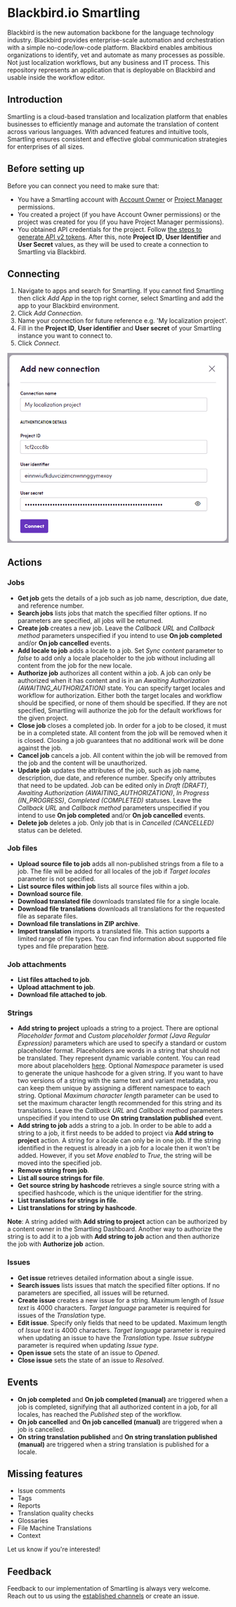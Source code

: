 # Blackbird.io Smartling

Blackbird is the new automation backbone for the language technology industry. Blackbird provides enterprise-scale automation and orchestration with a simple no-code/low-code platform. Blackbird enables ambitious organizations to identify, vet and automate as many processes as possible. Not just localization workflows, but any business and IT process. This repository represents an application that is deployable on Blackbird and usable inside the workflow editor.

## Introduction

<!-- begin docs -->

Smartling is a cloud-based translation and localization platform that enables businesses to efficiently manage and automate the translation of content across various languages. With advanced features and intuitive tools, Smartling ensures consistent and effective global communication strategies for enterprises of all sizes. 

## Before setting up

Before you can connect you need to make sure that:

- You have a Smartling account with [Account Owner](https://help.smartling.com/hc/en-us/articles/360056193134#h_01F5GM4FJ4Y57MYKZM0YDSM06Q) or [Project Manager](https://help.smartling.com/hc/en-us/articles/360056193134#h_01F5GM4MXQS34S0J9R10A5CNJP) permissions.
- You created a project (if you have Account Owner permissions) or the project was created for you (if you have Project Manager permissions).
- You obtained API credentials for the project. Follow [the steps to generate API v2 tokens](https://help.smartling.com/hc/en-us/articles/115004187694-API-Tokens-). After this, note **Project ID**, **User Identifier** and **User Secret** values, as they will be used to create a connection to Smartling via Blackbird.

## Connecting

1. Navigate to apps and search for Smartling. If you cannot find Smartling then click _Add App_ in the top right corner, select Smartling and add the app to your Blackbird environment.
2. Click _Add Connection_.
3. Name your connection for future reference e.g. 'My localization project'.
4. Fill in the **Project ID**, **User identifier** and **User secret** of your Smartling instance you want to connect to.
5. Click _Connect_.

![Connecting](image/README/connecting.png)

## Actions

### Jobs

- **Get job** gets the details of a job such as job name, description, due date, and reference number.
- **Search jobs** lists jobs that match the specified filter options. If no parameters are specified, all jobs will be returned.
- **Create job** creates a new job. Leave the _Callback URL_ and _Callback method_ parameters unspecified if you intend to use **On job completed** and/or **On job cancelled** events.
- **Add locale to job** adds a locale to a job. Set _Sync content_ parameter to _false_ to add only a locale placeholder to the job without including all content from the job for the new locale.
- **Authorize job** authorizes all content within a job. A job can only be authorized when it has content and is in an _Awaiting Authorization (AWAITING_AUTHORIZATION)_ state. You can specify target locales and workflow for authorization. Either both the target locales and workflow should be specified, or none of them should be specified. If they are not specified, Smartling will authorize the job for the default workflows for the given project.  
- **Close job** closes a completed job. In order for a job to be closed, it must be in a completed state. All content from the job will be removed when it is closed. Closing a job guarantees that no additional work will be done against the job.
- **Cancel job** cancels a job. All content within the job will be removed from the job and the content will be unauthorized.
- **Update job** updates the attributes of the job, such as job name, description, due date, and reference number. Specify only attributes that need to be updated. Job can be edited only in _Draft (DRAFT)_, _Awaiting Authorization (AWAITING_AUTHORIZATION)_, _In Progress (IN_PROGRESS)_, _Completed (COMPLETED)_ statuses. Leave the _Callback URL_ and _Callback method_ parameters unspecified if you intend to use **On job completed** and/or **On job cancelled** events.
- **Delete job** deletes a job. Only job that is in _Cancelled (CANCELLED)_ status can be deleted.

### Job files

- **Upload source file to job** adds all non-published strings from a file to a job. The file will be added for all locales of the job if _Target locales_ parameter is not specified.
- **List source files within job** lists all source files within a job.
- **Download source file**.
- **Download translated file** downloads translated file for a single locale.
- **Download file translations** downloads all translations for the requested file as separate files.
- **Download file translations in ZIP archive**.
- **Import translation** imports a translated file. This action supports a limited range of file types. You can find information about supported file types and file preparation [here](https://help.smartling.com/hc/en-us/articles/360008031794-Importing-Translated-Files).

### Job attachments

- **List files attached to job**.
- **Upload attachment to job**.
- **Download file attached to job**.

### Strings

- **Add string to project** uploads a string to a project. There are optional _Placeholder format_ and _Custom placeholder format (Java Regular Expression)_ parameters which are used to specify a standard or custom placeholder format. Placeholders are words in a string that should not be translated. They represent dynamic variable content. You can read more about placeholders [here](https://help.smartling.com/hc/en-us/articles/360008143433). Optional _Namespace_ parameter is used to generate the unique hashcode for a given string. If you want to have two versions of a string with the same text and variant metadata, you can keep them unique by assigning a different namespace to each string. Optional _Maximum character length_ parameter can be used to set the maximum character length recommended for this string and its translations. Leave the _Callback URL_ and _Callback method_ parameters unspecified if you intend to use **On string translation published** event.
- **Add string to job** adds a string to a job. In order to be able to add a string to a job, it first needs to be added to project via **Add string to project** action. A string for a locale can only be in one job. If the string identified in the request is already in a job for a locale then it won't be added. However, if you set _Move enabled_ to _True_, the string will be moved into the specified job.
- **Remove string from job**.
- **List all source strings for file**.
- **Get source string by hashcode** retrieves a single source string with a specified hashcode, which is the unique identifier for the string.
- **List translations for strings in file**.
- **List translations for string by hashcode**.

**Note**: A string added with **Add string to project** action can be authorized by a content owner in the Smartling Dashboard. Another way to authorize the string is to add it to a job with **Add string to job** action and then authorize the job with **Authorize job** action.

### Issues

- **Get issue** retrieves detailed information about a single issue.
- **Search issues** lists issues that match the specified filter options. If no parameters are specified, all issues will be returned.
- **Create issue** creates a new issue for a string. Maximum length of _Issue text_ is 4000 characters. _Target language_ parameter is required for issues of the _Translation_ type. 
- **Edit issue**. Specify only fields that need to be updated. Maximum length of _Issue text_ is 4000 characters. _Target language_ parameter is required when updating an issue to have the _Translation_ type. _Issue subtype_ parameter is required when updating _Issue type_.
- **Open issue** sets the state of an issue to _Opened_.
- **Close issue** sets the state of an issue to _Resolved_.

## Events

- **On job completed** and **On job completed (manual)** are triggered when a job is completed, signifying that all authorized content in a job, for all locales, has reached the _Published_ step of the workflow.
- **On job cancelled** and **On job cancelled (manual)** are triggered when a job is cancelled.
- **On string translation published** and **On string translation published (manual)** are triggered when a string translation is published for a locale.

## Missing features

- Issue comments
- Tags
- Reports
- Translation quality checks
- Glossaries
- File Machine Translations
- Context

Let us know if you're interested!

## Feedback

Feedback to our implementation of Smartling is always very welcome. Reach out to us using the [established channels](https://www.blackbird.io/) or create an issue.

<!-- end docs -->
